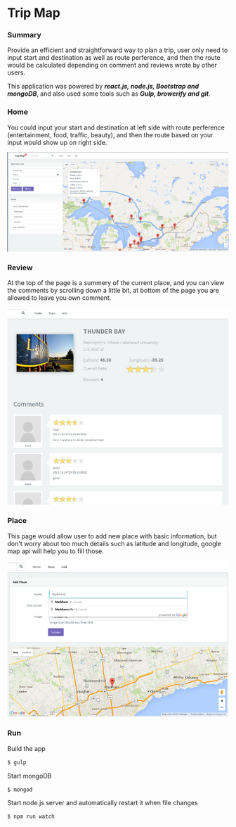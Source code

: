 # Trip Map

### Summary

Provide an efficient and straightforward way to plan a trip, user only need to input start and destination as well as route perference, and then the route would be calculated depending on comment and reviews wrote by other users.

This application was powered by ***react.js, node.js, Bootstrap and mongoDB***, and also used some tools such as ***Gulp, browerify and git***.


### Home
You could input your start and destination at left side with route perference (entertainment, food, traffic, beauty), and then the route based on your input would show up on right side.

![home_page](/screenshot/page_01.png)

### Review
At the top of the page is a summery of the current place, and you can view the comments by scrolling down a little bit, at bottom of the page you are allowed to leave you own comment. 

<p align="center">
  <img src="/screenshot/page_02.png" alt="Review" width="800" />
</p>

### Place
This page would allow user to add new place with basic information, but don't worry about too much details such as latitude and longitude, google map api will help you to fill those.

<p align="center">
  <img src="/screenshot/page_03.png" alt="Place" width="800" />
</p>

### Run
Build the app
```sh
$ gulp
```
Start mongoDB
```sh
$ mongod
```
Start node.js server and automatically restart it when file changes
```sh
$ npm run watch
```
